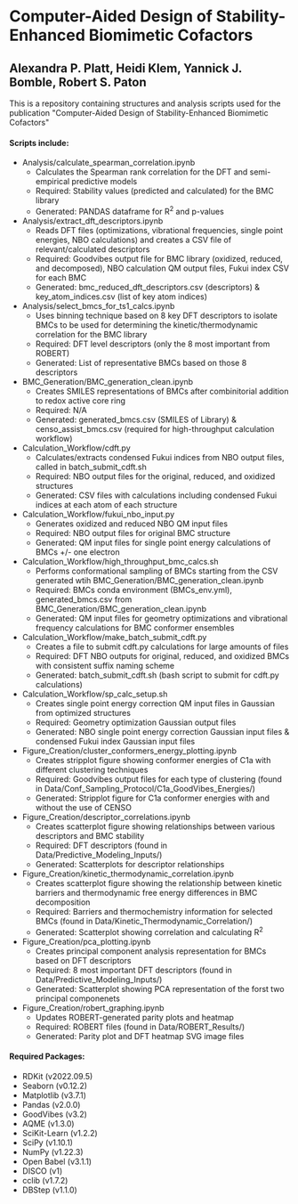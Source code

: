 # Computer-Aided Design of Stability-Enhanced Biomimetic Cofactors
## Alexandra P. Platt, Heidi Klem, Yannick J. Bomble, Robert S. Paton

This is a repository containing structures and analysis scripts used for the publication "Computer-Aided Design of Stability-Enhanced Biomimetic Cofactors"

#### Scripts include:
* Analysis/calculate_spearman_correlation.ipynb
    * Calculates the Spearman rank correlation for the DFT and semi-empirical predictive models
    * Required: Stability values (predicted and calculated) for the BMC library
    * Generated: PANDAS dataframe for R$^{2}$ and p-values
* Analysis/extract_dft_descriptors.ipynb
    * Reads DFT files (optimizations, vibrational frequencies, single point energies, NBO calculations) and creates a CSV file of relevant/calculated descriptors
    * Required: Goodvibes output file for BMC library (oxidized, reduced, and decomposed), NBO calculation QM output files, Fukui index CSV for each BMC
    * Generated: bmc_reduced_dft_descriptors.csv (descriptors) & key_atom_indices.csv (list of key atom indices)
* Analysis/select_bmcs_for_ts1_calcs.ipynb
    * Uses binning technique based on 8 key DFT descriptors to isolate BMCs to be used for determining the kinetic/thermodynamic correlation for the BMC library
    * Required: DFT level descriptors (only the 8 most important from ROBERT)
    * Generated: List of representative BMCs based on those 8 descriptors
* BMC_Generation/BMC_generation_clean.ipynb
    * Creates SMILES representations of BMCs after combinitorial addition to redox active core ring
    * Required: N/A
    * Generated: generated_bmcs.csv (SMILES of Library) & censo_assist_bmcs.csv (required for high-throughput calculation workflow)
* Calculation_Workflow/cdft.py
    * Calculates/extracts condensed Fukui indices from NBO output files, called in batch_submit_cdft.sh
    * Required: NBO output files for the original, reduced, and oxidized structures
    * Generated: CSV files with calculations including condensed Fukui indices at each atom of each structure
* Calculation_Workflow/fukui_nbo_input.py
    * Generates oxidized and reduced NBO QM input files
    * Required: NBO output files for original BMC structure
    * Generated: QM input files for single point energy calculations of BMCs +/- one electron
* Calculation_Workflow/high_throughput_bmc_calcs.sh
    * Performs conformational sampling of BMCs starting from the CSV generated wtih BMC_Generation/BMC_generation_clean.ipynb
    * Required: BMCs conda environment (BMCs_env.yml), generated_bmcs.csv from BMC_Generation/BMC_generation_clean.ipynb
    * Generated: QM input files for geometry optimizations and vibrational frequency calculations for BMC conformer ensembles
* Calculation_Workflow/make_batch_submit_cdft.py
    * Creates a file to submit cdft.py calculations for large amounts of files
    * Required: DFT NBO outputs for original, reduced, and oxidized BMCs with consistent suffix naming scheme
    * Generated: batch_submit_cdft.sh (bash script to submit for cdft.py calculations)
* Calculation_Workflow/sp_calc_setup.sh
    * Creates single point energy correction QM input files in Gaussian from optimized structures
    * Required: Geometry optimization Gaussian output files
    * Generated: NBO single point energy correction Gaussian input files & condensed Fukui index Gaussian input files
* Figure_Creation/cluster_conformers_energy_plotting.ipynb
    * Creates stripplot figure showing conformer energies of C1a with different clustering techniques
    * Required: Goodvibes output files for each type of clustering (found in Data/Conf_Sampling_Protocol/C1a_GoodVibes_Energies/)
    * Generated: Stripplot figure for C1a conformer energies with and without the use of CENSO
* Figure_Creation/descriptor_correlations.ipynb
    * Creates scatterplot figure showing relationships between various descriptors and BMC stability
    * Required: DFT descriptors (found in Data/Predictive_Modeling_Inputs/)
    * Generated: Scatterplots for descriptor relationships
* Figure_Creation/kinetic_thermodynamic_correlation.ipynb
    * Creates scatterplot figure showing the relationship between kinetic barriers and thermodynamic free energy differences in BMC decomposition
    * Required: Barriers and thermochemistry information for selected BMCs (found in Data/Kinetic_Thermodynamic_Correlation/)
    * Generated: Scatterplot showing correlation and calculating R$^{2}$
* Figure_Creation/pca_plotting.ipynb
    * Creates principal component analysis representation for BMCs based on DFT descriptors
    * Required: 8 most important DFT descriptors (found in Data/Predictive_Modeling_Inputs/)
    * Generated: Scatterplot showing PCA representation of the forst two principal componenets
* Figure_Creation/robert_graphing.ipynb
    * Updates ROBERT-generated parity plots and heatmap
    * Required: ROBERT files (found in Data/ROBERT_Results/)
    * Generated: Parity plot and DFT heatmap SVG image files

#### Required Packages:
* RDKit (v2022.09.5)
* Seaborn (v0.12.2)
* Matplotlib (v3.7.1)
* Pandas (v2.0.0)
* GoodVibes (v3.2)
* AQME (v1.3.0)
* SciKit-Learn (v1.2.2)
* SciPy (v1.10.1)
* NumPy (v1.22.3)
* Open Babel (v3.1.1)
* DISCO (v1)
* cclib (v1.7.2)
* DBStep (v1.1.0)




